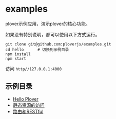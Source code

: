 # examples


plover示例应用，演示plover的核心功能。  

如果没有特别说明，都可以使用以下方式运行。

```shell
git clone git@github.com:ploverjs/examples.git
cd hello      # 切换到示例目录
npm install
npm start
```

访问 `http//127.0.0.1:4000`


## 示例目录

- [Hello Plover](hello)
- [静态资源的访问](static)
- [路由和RESTful](routes)
